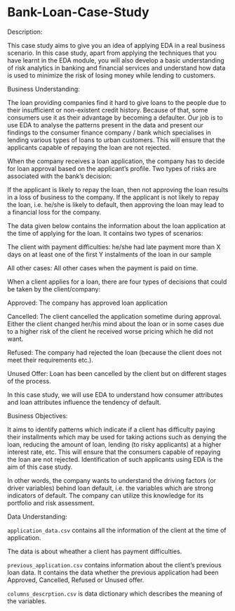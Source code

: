 # Bank-Loan-Case-Study

Description:

This case study aims to give you an idea of applying EDA in a real business scenario. In this case study, apart from applying the techniques that you have learnt in the EDA module, you will also develop a basic understanding of risk analytics in banking and financial services and understand how data is used to minimize the risk of losing money while lending to customers.

Business Understanding:

The loan providing companies find it hard to give loans to the people due to their insufficient or non-existent credit history. Because of that, some consumers use it as their advantage by becoming a defaulter. Our job is to use EDA to analyse the patterns present in the data and present our findings to the consumer finance company / bank which specialises in lending various types of loans to urban customers. This will ensure that the applicants capable of repaying the loan are not rejected.

When the company receives a loan application, the company has to decide for loan approval based on the applicant’s profile. Two types of risks are associated with the bank’s decision:

If the applicant is likely to repay the loan, then not approving the loan results in a loss of business to the company.
If the applicant is not likely to repay the loan, i.e. he/she is likely to default, then approving the loan may lead to a financial loss for the company.

The data given below contains the information about the loan application at the time of applying for the loan. It contains two types of scenarios:

The client with payment difficulties: he/she had late payment more than X days on at least one of the first Y instalments of the loan in our sample

All other cases: All other cases when the payment is paid on time.

When a client applies for a loan, there are four types of decisions that could be taken by the client/company:

Approved: The company has approved loan application

Cancelled: The client cancelled the application sometime during approval. Either the client changed her/his mind about the loan or in some cases due to a higher risk of the client he received worse pricing which he did not want.

Refused: The company had rejected the loan (because the client does not meet their requirements etc.).

Unused Offer: Loan has been cancelled by the client but on different stages of the process.

In this case study, we will use EDA to understand how consumer attributes and loan attributes influence the tendency of default.

Business Objectives:

It aims to identify patterns which indicate if a client has difficulty paying their installments which may be used for taking actions such as denying the loan, reducing the amount of loan, lending (to risky applicants) at a higher interest rate, etc. This will ensure that the consumers capable of repaying the loan are not rejected. Identification of such applicants using EDA is the aim of this case study.

In other words, the company wants to understand the driving factors (or driver variables) behind loan default, i.e. the variables which are strong indicators of default. The company can utilize this knowledge for its portfolio and risk assessment.

Data Understanding:

`application_data.csv` contains all the information of the client at the time of application.

The data is about wheather a client has payment difficulties.

`previous_application.csv` contains information about the client’s previous loan data. It contains the data whether the previous application had been Approved, Cancelled, Refused or Unused offer.

`columns_descrption.csv` is data dictionary which describes the meaning of the variables.
